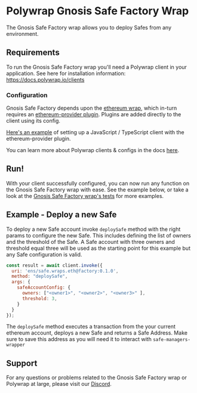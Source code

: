 # Polywrap Gnosis Safe Factory Wrap

The Gnosis Safe Factory wrap allows you to deploy Safes from any environment.

## Requirements

To run the Gnosis Safe Factory wrap you'll need a Polywrap client in your application. See here for installation information: https://docs.polywrap.io/clients

### Configuration

Gnosis Safe Factory depends upon the [ethereum wrap](https://github.com/polywrap/ethers), which in-turn requires an [ethereum-provider plugin](https://github.com/polywrap/ethereum-wallet). Plugins are added directly to the client using its config.

[Here's an example](https://github.com/polywrap/ethers/blob/36e6f3331264732e73f3e236004416e82930ed64/provider/implementations/js/tests/index.spec.ts#L15-L30) of setting up a JavaScript / TypeScript client with the ethereum-provider plugin.

You can learn more about Polywrap clients & configs in the docs [here](https://docs.polywrap.io/tutorials/use-wraps/configure-client).

## Run!

With your client successfully configured, you can now run any function on the Gnosis Safe Factory wrap with ease.
See the example below, or take a look at the [Gnosis Safe Factory wrap's tests](https://github.com/polywrap/safe-contracts-wrapper/blob/main/packages/safe-factory-wrapper/src/__tests__/e2e/integration.spec.ts) for more examples.

## Example - Deploy a new Safe

To deploy a new Safe account invoke `deploySafe` method with the right params to configure the new Safe. This includes defining the list of owners and the threshold of the Safe. A Safe account with three owners and threshold equal three will be used as the starting point for this example but any Safe configuration is valid.

```js
const result = await client.invoke({
  uri: 'ens/safe.wraps.eth@factory:0.1.0',
  method: "deploySafe",
  args: {
    safeAccountConfig: {
      owners: ["<owner1>", "<owner2>", "<owner3>" ],
      threshold: 3,
    }
  }
});
```

The `deploySafe` method executes a transaction from the your current ethereum account, deploys a new Safe and returns a Safe Address. Make sure to save this address as you will need it to interact with `safe-managers-wrapper`

## Support

For any questions or problems related to the Gnosis Safe Factory wrap or Polywrap at large, please visit our [Discord](https://discord.polywrap.io).
